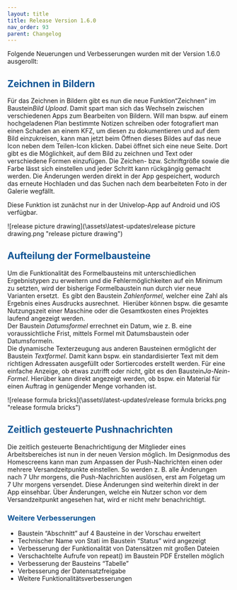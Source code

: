 ```yaml
---
layout: title
title: Release Version 1.6.0
nav_order: 93
parent: Changelog
---
```


Folgende Neuerungen und Verbesserungen wurden mit der Version 1.6.0 ausgerollt:

## <span style="color:#0b5394">**Zeichnen in Bildern**</span>

Für das Zeichnen in Bildern gibt es nun die neue Funktion“Zeichnen” im Baustein*Bild Upload*. Damit spart man sich das Wechseln zwischen verschiedenen Apps zum Bearbeiten von Bildern. Will man bspw. auf einem hochgeladenen Plan bestimmte Notizen schreiben oder fotografiert man einen Schaden an einem KFZ, um diesen zu dokumentieren und auf dem Bild einzukreisen, kann man jetzt beim Öffnen dieses Bildes auf das neue Icon neben dem Teilen-Icon klicken. Dabei öffnet sich eine neue Seite. Dort gibt es die Möglichkeit, auf dem Bild zu zeichnen und Text oder verschiedene Formen einzufügen. Die Zeichen- bzw. Schriftgröße sowie die Farbe lässt sich einstellen und jeder Schritt kann rückgängig gemacht werden. Die Änderungen werden direkt in der App gespeichert, wodurch das erneute Hochladen und das Suchen nach dem bearbeiteten Foto in der Galerie wegfällt.

Diese Funktion ist zunächst nur in der Univelop-App auf Android und iOS verfügbar.

![release picture drawing](\assets\latest-updates\release picture drawing.png "release picture drawing")

## <span style="color:#0b5394">**Aufteilung der Formelbausteine**</span>

Um die Funktionalität des Formelbausteins mit unterschiedlichen Ergebnistypen zu erweitern und die Fehlermöglichkeiten auf ein Minimum zu setzten, wird der bisherige Formelbaustein nun durch vier neue Varianten ersetzt. 
Es gibt den Baustein _Zahlenformel_, welcher eine Zahl als Ergebnis eines Ausdrucks ausrechnet. 
Hierüber können bspw. die gesamte Nutzungszeit einer Maschine oder die Gesamtkosten eines Projektes laufend angezeigt werden.  
Der Baustein _Datumsformel_ errechnet ein Datum, wie z. B. eine voraussichtliche Frist, mittels Formel mit Datumsbaustein oder Datumsformeln.  
Die dynamische Texterzeugung aus anderen Bausteinen ermöglicht der Baustein _Textformel_. Damit kann bspw. ein standardisierter Text mit dem richtigen Adressaten ausgefüllt oder Sortiercodes erstellt werden.
Für eine einfache Anzeige, ob etwas zutrifft oder nicht, gibt es den Baustein*Ja-Nein-Formel*. Hierüber kann direkt angezeigt werden, ob bspw. ein Material für einen Auftrag in genügender Menge vorhanden ist.

![release formula bricks](\assets\latest-updates\release formula bricks.png "release formula bricks")

## <span style="color:#0b5394">**Zeitlich gesteuerte Pushnachrichten**</span>

Die zeitlich gesteuerte Benachrichtigung der Mitglieder eines Arbeitsbereiches ist nun in der neuen Version möglich. Im Designmodus des Homescreens kann man zum Anpassen der Push-Nachrichten einen oder mehrere Versandzeitpunkte einstellen. So werden z. B. alle Änderungen nach 7 Uhr morgens, die Push-Nachrichten auslösen, erst am Folgetag um 7 Uhr morgens versendet. Diese Änderungen sind weiterhin direkt in der App einsehbar. Über Änderungen, welche ein Nutzer schon vor dem Versandzeitpunkt angesehen hat, wird er nicht mehr benachrichtigt.

### <span style="color:#0b5394">**Weitere Verbesserungen**</span>

-   Baustein “Abschnitt” auf 4 Bausteine in der Vorschau erweitert
-   Technischer Name von Stati im Baustein “Status” wird angezeigt
-   Verbesserung der Funktionalität von Datensätzen mit großen Dateien
-   Verschachtelte Aufrufe von repeat() im Baustein PDF Erstellen möglich
-   Verbesserung der Bausteins “Tabelle”
-   Verbesserung der Datensatzfreigabe
-   Weitere Funktionalitätsverbesserungen
